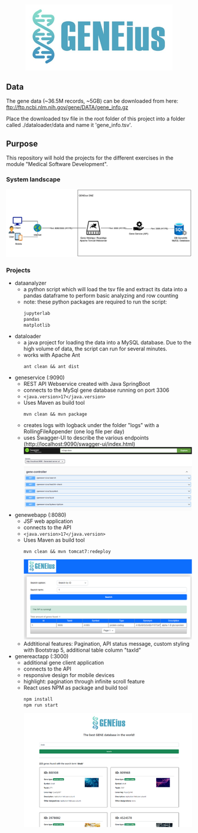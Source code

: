 <p align="center">
  <img alt="GENEius" src="docs/Logo.jpg" width="400" />
</p>

## Data
The gene data (~36.5M records, ~5GB) can be downloaded from here: ftp://ftp.ncbi.nlm.nih.gov/gene/DATA/gene_info.gz

Place the downloaded tsv file in the root folder of this project into a folder called ./dataloader/data and name it 'gene_info.tsv'.

## Purpose
This repository will hold the projects for the different exercises in the module "Medical Software Development".  

### System landscape
![SystemLandscape](docs/SystemLandscape/SystemLandscape.png)

### Projects
- dataanalyzer
  - a python script which will load the tsv file and extract its data into a pandas dataframe to perform basic analyzing and row counting
  - note: these python packages are required to run the script:
    ```
    jupyterlab
    pandas
    matplotlib
    ```
- dataloader
  - a java project for loading the data into a MySQL database. Due to the high volume of data, the script can run for several minutes.
  - works with Apache Ant
    ```
    ant clean && ant dist
    ```
 - geneservice (:9090)
   - REST API Webservice created with Java SpringBoot
   - connects to the MySql gene database running on port 3306
   - ```<java.version>17</java.version>```
   - Uses Maven as build tool
      ```
      mvn clean && mvn package
      ```
   - creates logs with logback under the folder "logs" with a RollingFileAppender (one log file per day)
   - uses Swagger-UI to describe the various endpoints (http://localhost:9090/swagger-ui/index.html)
   ![](docs/screenshot2.png)
  - genewebapp (:8080)
    - JSF web application
    - connects to the API
    - ```<java.version>17</java.version>```
    - Uses Maven as build tool
      ```
      mvn clean && mvn tomcat7:redeploy
      ```
      ![](docs/screenshot1.png)
    - Addtitional features: Pagination, API status message, custom styling with Bootstrap 5, additional table column "taxId"
  - genereactapp (:3000)
    - additional gene client application
    - connects to the API
    - responsive design for mobile devices
    - highlight: pagination through infinite scroll feature
    - React uses NPM as package and build tool
      ```
      npm install
      npm run start
      ```
      ![](docs/screenshot3.png)